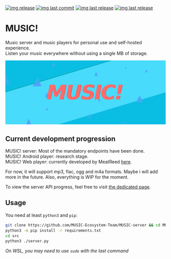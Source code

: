 [![img release](https://img.shields.io/github/commit-activity/m/MUSIC-Ecosystem-Team/MUSIC-exclamation-mark.svg?sanitize=true&color=blue)](#)
[![img last commit](https://img.shields.io/github/last-commit/MUSIC-Ecosystem-Team/MUSIC-exclamation-mark.svg)](#)
[![img last release](https://img.shields.io/github/release/MUSIC-Ecosystem-Team/MUSIC-exclamation-mark.svg?color=red)](#)
[![img last release](https://img.shields.io/twitter/follow/Ooggle_.svg?style=social)](https://twitter.com/Ooggule)

# MUSIC!
Music server and music players for personal use and self-hosted experience.   
Listen your music everywhere without using a single MB of storage.

![logo](music.png)

## Current development progression
MUSIC! server: Most of the mandatory endpoints have been done.    
MUSIC! Android player: research stage.   
MUSIC! Web player: currently developed by MeatReed [here](https://github.com/MUSIC-Ecosystem-Team/MUSIC-node-website).   

For now, it will support mp3, flac, ogg and m4a formats. Maybe i will add more in the future. Also, everything is WIP for the moment.

To view the server API progress, feel free to visit [the dedicated page](diagrams/server/api_doc.md).

## Usage

You need at least `python3` and `pip`:   
```bash
git clone https://github.com/MUSIC-Ecosystem-Team/MUSIC-server && cd MUSIC-server
python3 -m pip install -r requirements.txt
cd src
python3 ./server.py
```
*On WSL, you may need to use `sudo` with the last command*
